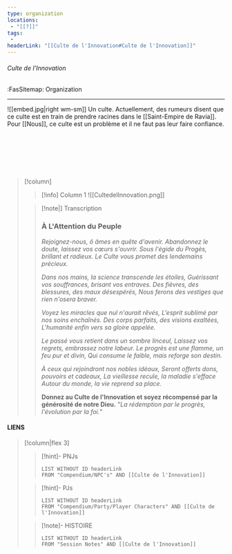```yaml
---
type: organization
locations:
 - "[[?]]"
tags:
 - 
headerLink: "[[Culte de l'Innovation#Culte de l'Innovation]]"
---
```


###### Culte de l'Innovation
<span class="sub2">:FasSitemap: Organization</span>
___


 ![[embed.jpg|right wm-sm]] Un culte.
 Actuellement, des rumeurs disent que ce culte est en train de prendre racines dans le [[Saint-Empire de Ravia]].
 Pour [[Nous]], ce culte est un problème et il ne faut pas leur faire confiance.
 <br><br><br><br><br><br><br>
> [!column]
>> [!info] Column 1
>> ![[CultedelInnovation.png]] 
>
>> [!note|] Transcription
>> ### **À L'Attention du Peuple**
>> *Rejoignez-nous, ô âmes en quête d'avenir.* 
>> *Abandonnez le doute, laissez vos cœurs s'ouvrir.* 
>> *Sous l'égide du Progès, brillant et radieux.*
>> *Le Culte vous promet des lendemains précieux.*
>> 
>> *Dans nos mains, la science transcende les étoiles,*
>> *Guérissant vos souffrances, brisant vos entraves.*
>> *Des fièvres, des blessures, des maux désespérés,*
>> *Nous ferons des vestiges que rien n'osera braver.*
>> 
>> *Voyez les miracles que nul n'aurait rêvés,*
>> *L'esprit sublimé par nos soins enchaînés.*
>> *Des corps parfaits, des visions exaltées,*
>> *L'humanité enfin vers sa gloire appelée.*
>> 
>> *Le passé vous retient dans un sombre linceul,*
>> *Laissez vos regrets, embrassez notre labeur.*
>> *Le progrès est une flamme, un feu pur et divin,*
>> *Qui consume le faible, mais reforge son destin.*
>> 
>> *À ceux qui rejoindront nos nobles idéaux,*
>> *Seront offerts dons, pouvoirs et cadeaux,*
>> *La vieillesse recule, la maladie s'efface*
>> *Autour du monde, la vie reprend sa place.*
>>
>> **Donnez au Culte de l'Innovation et soyez récompensé par la générosité de notre Dieu.**
>> "*La rédemption par le progrès, l'évolution par la foi.*"

#### LIENS
> [!column|flex 3]
>>[!hint]- PNJs
>>```dataview
>>LIST WITHOUT ID headerLink
>>FROM "Compendium/NPC's" AND [[Culte de l'Innovation]]
>
>>[!hint]- PJs
>>```dataview
>>LIST WITHOUT ID headerLink
>>FROM "Compendium/Party/Player Characters" AND [[Culte de l'Innovation]]
>
>>[!note]- HISTOIRE
>>```dataview
>>LIST WITHOUT ID headerLink
>>FROM "Session Notes" AND [[Culte de l'Innovation]]